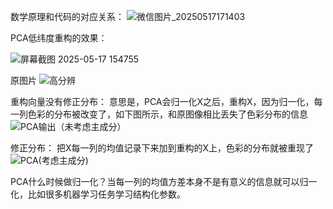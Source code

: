 数学原理和代码的对应关系：
![微信图片_20250517171403](https://github.com/user-attachments/assets/262a1e4d-9e8e-4f84-8b14-2394a3253962)

PCA低纬度重构的效果：

![屏幕截图 2025-05-17 154755](https://github.com/user-attachments/assets/bb924a26-937b-4427-952f-d391566bf416)

原图片
![高分辨](https://github.com/user-attachments/assets/71041956-4c28-482d-92c1-1ea3d85f011a)

重构向量没有修正分布：
意思是，PCA会归一化X之后，重构X，因为归一化，每一列色彩的分布被改变了，如下图所示，和原图像相比丢失了色彩分布的信息
![PCA输出（未考虑主成分）](https://github.com/user-attachments/assets/ed9b35ee-1f27-43c5-8a06-190d37b4b23b)

修正分布：
把X每一列的均值记录下来加到重构的X上，色彩的分布就被重现了
![PCA(考虑主成分)](https://github.com/user-attachments/assets/64093b70-4d34-4185-a263-d9e9cf67c5ae)

PCA什么时候做归一化？当每一列的均值方差本身不是有意义的信息就可以归一化，比如很多机器学习任务学习结构化参数。
